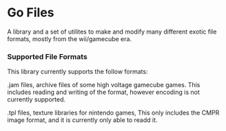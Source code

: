 # Go Files
A library and a set of utilites to make and modify many different exotic file formats, mostly from the wii/gamecube era.

### Supported File Formats

This library currently supports the follow formats:

.jam files, archive files of some high voltage gamecube games. This includes reading and writing of the format, however encoding is not currently supported.

.tpl files, texture libraries for nintendo games, This only includes the CMPR image format, and it is currently only able to readd it.